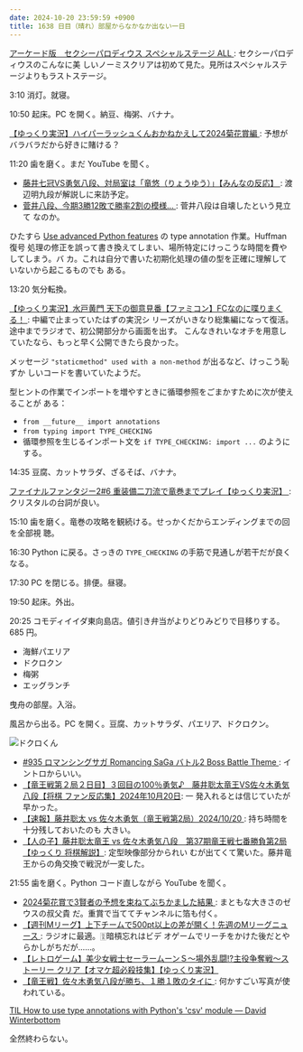 ```yaml
---
date: 2024-10-20 23:59:59 +0900
title: 1638 日目（晴れ）部屋からなかなか出ない一日
---
```


[アーケード版　セクシーパロディウス スペシャルステージ ALL
](https://www.youtube.com/watch?v=xpnpJdVQIkw): セクシーパロディウスのこんなに美
しいノーミスクリアは初めて見た。見所はスペシャルステージよりもラストステージ。

3:10 消灯。就寝。

10:50 起床。PC を開く。納豆、梅粥、バナナ。

[【ゆっくり実況】ハイパーラッシュくんおかねかえして2024菊花賞編
](https://www.youtube.com/watch?v=XqF2jmuJwcs): 予想がバラバラだから好きに賭ける？

11:20 歯を磨く。まだ YouTube を聞く。

* [藤井七冠VS勇気八段、対局室は「竜悠（りょうゆう）」【みんなの反応】
  ](https://www.youtube.com/watch?v=L64k8tiBr8w): 渡辺明九段が解説しに来訪予定。
* [菅井八段、今期3勝12敗で勝率2割の模様…
  ](https://www.youtube.com/watch?v=RS4ifSDXhUk): 菅井八段は自壊したという見立て
  なのか。

ひたすら [Use advanced Python features][8] の type annotation 作業。Huffman 復号
処理の修正を誤って書き換えてしまい、場所特定にけっこうな時間を費やしてしまう。バ
カ。これは自分で書いた初期化処理の値の型を正確に理解していないから起こるものでも
ある。

13:20 気分転換。

[【ゆっくり実況】水戸黄門 天下の御意見番【ファミコン】FCなのに喋りまくる！
](https://www.youtube.com/watch?v=-P11KRPUGH0): 中編で止まっていたはずの実況シ
リーズがいきなり総集編になって復活。途中までラジオで、初公開部分から画面を出す。
こんなきれいなオチを用意していたなら、もっと早く公開できたら良かった。

メッセージ ``"staticmethod" used with a non-method`` が出るなど、けっこう恥ずか
しいコードを書いていたようだ。

型ヒントの作業でインポートを増やすときに循環参照をごまかすために次が使えることが
ある：

* `from __future__ import annotations`
* `from typing import TYPE_CHECKING`
* 循環参照を生じるインポート文を `if TYPE_CHECKING: import ...` のようにする。

14:35 豆腐、カットサラダ、ざるそば、バナナ。

[ファイナルファンタジー2#6 重装備二刀流で竜巻までプレイ【ゆっくり実況】
](https://www.youtube.com/watch?v=wbunmxoiZ6U): クリスタルの台詞が良い。

15:10 歯を磨く。竜巻の攻略を観続ける。せっかくだからエンディングまでの回を全部視
聴。

16:30 Python に戻る。さっきの `TYPE_CHECKING` の手筋で見通しが若干だが良くなる。

17:30 PC を閉じる。排便。昼寝。

19:50 起床。外出。

20:25 コモディイイダ東向島店。値引き弁当がよりどりみどりで目移りする。685 円。

* 海鮮パエリア
* ドクロクン
* 梅粥
* エッグランチ

曳舟の部屋。入浴。

風呂から出る。PC を開く。豆腐、カットサラダ、パエリア、ドクロクン。

![ドクロくん](https://pbs.twimg.com/media/GaVeqtyaEAAUBFl?format=jpg&name=360x360)

* [#935 ロマンシングサガ Romancing SaGa バトル2 Boss Battle Theme
  ](https://www.youtube.com/watch?v=oKuEaZV1jcM): イントロからいい。
* [【竜王戦第２局２日目】３回目の100％勇気♪　藤井聡太竜王VS佐々木勇気八段【将棋
  ファン反応集】2024年10月20日](https://www.youtube.com/watch?v=U8ET0hufAcA): 一
  発入れるとは信じていたが早かった。
* [【速報】藤井聡太 vs 佐々木勇気（竜王戦第2局）2024/10/20
  ](https://www.youtube.com/watch?v=uys3KW1Obek): 持ち時間を十分残しておいたのも
  大きい。
* [【人の子】藤井聡太竜王 vs 佐々木勇気八段　第37期竜王戦七番勝負第2局【ゆっくり
  将棋解説】](https://www.youtube.com/watch?v=jbqjlo4JBTI): 定型映像部分かられい
  むが出てくて驚いた。藤井竜王からの角交換で戦況が一変した。

21:55 歯を磨く。Python コード直しながら YouTube を聞く。

* [2024菊花賞で3賢者の予想を束ねてぶちかました結果
  ](https://www.youtube.com/watch?v=PTF5eTslGOg): まともな大きさのゼウスの叔父貴
  だ。重賞で当ててチャンネルに箔も付く。
* [【週刊Mリーグ】上下チームで500pt以上の差が開く！先週のMリーグニュース
  ](https://www.youtube.com/watch?v=r1INaxMw-EM): ラジオに最適。🀋暗槓忘れはビデ
  オゲームでリーチをかけた後だとやらかしがちだが……。
* [【レトロゲーム】美少女戦士セーラームーンＳ～場外乱闘!?主役争奪戦～ストーリー
  クリア【オマケ超必殺技集】【ゆっくり実況】
  ](https://www.youtube.com/watch?v=KGSgf0I4chQ)
* [【竜王戦】佐々木勇気八段が勝ち、１勝１敗のタイに
  ](https://www.youtube.com/watch?v=NjrjHh8c_MQ): 何かすごい写真が使われている。

[TIL How to use type annotations with Python's 'csv' module — David
Winterbottom](https://til.codeinthehole.com/posts/how-to-typecheck-csv-objects-in-python/)

全然終わらない。

[8]: https://github.com/showa-yojyo/dqutils/issues/8
